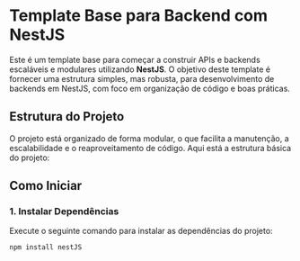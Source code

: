 # Template Base para Backend com NestJS

Este é um template base para começar a construir APIs e backends escaláveis e modulares utilizando **NestJS**. O objetivo deste template é fornecer uma estrutura simples, mas robusta, para desenvolvimento de backends em NestJS, com foco em organização de código e boas práticas.

## Estrutura do Projeto

O projeto está organizado de forma modular, o que facilita a manutenção, a escalabilidade e o reaproveitamento de código. Aqui está a estrutura básica do projeto:


## Como Iniciar

### 1. Instalar Dependências

Execute o seguinte comando para instalar as dependências do projeto:

```bash
npm install nestJS

